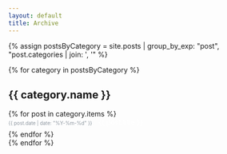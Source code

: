 ```yaml
---
layout: default
title: Archive
---
```


{% assign postsByCategory = site.posts | group_by_exp: "post", "post.categories | join: ', '" %}

{% for category in postsByCategory %}
  <h2>{{ category.name }}</h2> <!-- 카테고리 이름 출력 -->

  <ul style="list-style: none; padding: 0; margin: 0;">
    {% for post in category.items %}
      <li style="margin-bottom: 0.5em;">
        <span style="color: #8b949e; font-size: 0.7em; margin-right: 1em;">
          {{ post.date | date: "%Y-%m-%d" }}
        </span>
        <a href="{{ post.url }}" style="text-decoration: none; color:rgb(255, 255, 255);">
          {{ post.title }}
        </a>
      </li>
    {% endfor %}
  </ul>
{% endfor %}
